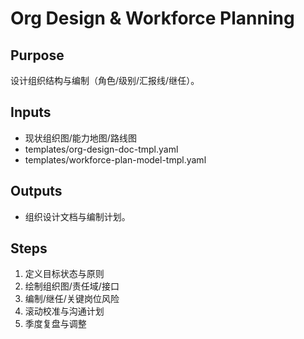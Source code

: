 # Org Design & Workforce Planning

## Purpose

设计组织结构与编制（角色/级别/汇报线/继任）。

## Inputs

- 现状组织图/能力地图/路线图
- templates/org-design-doc-tmpl.yaml
- templates/workforce-plan-model-tmpl.yaml

## Outputs

- 组织设计文档与编制计划。

## Steps

1. 定义目标状态与原则
2. 绘制组织图/责任域/接口
3. 编制/继任/关键岗位风险
4. 滚动校准与沟通计划
5. 季度复盘与调整
